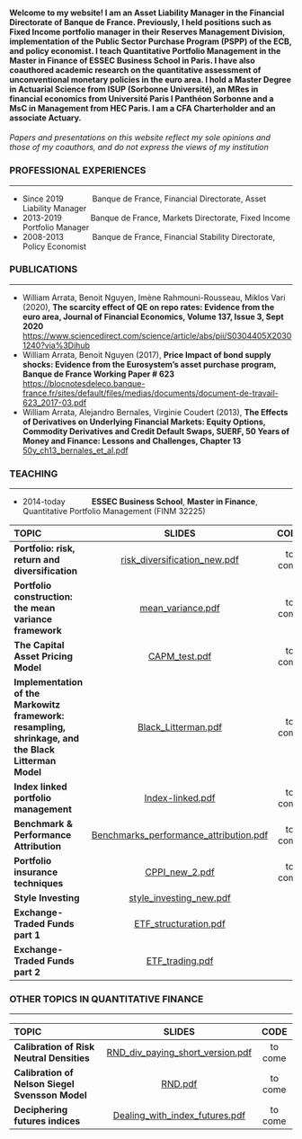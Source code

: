 #### Welcome to my website! I am an Asset Liability Manager in the Financial Directorate of Banque de France. Previously, I held positions such as Fixed Income portfolio manager in their Reserves Management Division, implementation of the Public Sector Purchase Program (PSPP) of the ECB, and policy economist. I teach Quantitative Portfolio Management in the Master in Finance of ESSEC Business School in Paris. I have also coauthored academic research on the quantitative assessment of unconventional monetary policies in the euro area. I hold a Master Degree in Actuarial Science from ISUP (Sorbonne Université), an MRes in financial economics from Université Paris I Panthéon Sorbonne and a MsC in Management from HEC Paris. I am a CFA Charterholder and an associate Actuary.

*Papers and presentations on this website reflect my sole opinions and those of my coauthors, and do not express the views of my institution*

### **PROFESSIONAL EXPERIENCES**
___
- Since 2019 $~~~~~~~~~~~$ Banque de France, Financial Directorate, Asset Liability Manager
- 2013-2019 $~~~~~~~~~~~$ Banque de France, Markets Directorate, Fixed Income Portfolio Manager
- 2008-2013 $~~~~~~~~~~~$ Banque de France, Financial Stability Directorate, Policy Economist

### **PUBLICATIONS**
---
- William Arrata, Benoit Nguyen, Imène Rahmouni-Rousseau, Miklos Vari (2020), **The scarcity effect of QE on repo rates: Evidence from the euro area,
Journal of Financial Economics, Volume 137, Issue 3, Sept 2020**  
https://www.sciencedirect.com/science/article/abs/pii/S0304405X20301240?via%3Dihub
- William Arrata, Benoit Nguyen (2017), **Price Impact of bond supply shocks: Evidence from the
Eurosystem’s asset purchase program, Banque de France Working Paper # 623**  
https://blocnotesdeleco.banque-france.fr/sites/default/files/medias/documents/document-de-travail-623_2017-03.pdf
- William Arrata, Alejandro Bernales, Virginie Coudert (2013), **The Effects of Derivatives on Underlying Financial Markets: Equity Options, Commodity Derivatives and Credit Default Swaps, SUERF, 50 Years of Money and Finance: Lessons and Challenges, Chapter 13**
[50y_ch13_bernales_et_al.pdf](https://github.com/user-attachments/files/17090811/50y_ch13_bernales_et_al.pdf)


### **TEACHING**
***
- 2014-today $~~~~~~~~~~$ **ESSEC Business School**, **Master in Finance**, Quantitative Portfolio Management (FINM 32225)  

| **TOPIC** | **SLIDES** | **CODE**| **DATA**| **EXERCISES**|**CORRECTIONS**|
| :---        |     :---:      | :---:  |  :---:  | :---:  | :---:  |
| **Portfolio: risk, return and diversification**   |  [risk_diversification_new.pdf](https://github.com/user-attachments/files/17408440/risk_diversification_new.pdf) | to come | to come |  |  |
| **Portfolio construction: the mean variance framework**  |  [mean_variance.pdf](https://github.com/user-attachments/files/18233300/mean_variance.pdf) |  to come  | to come |   [FINM32225_exercises_1_to_13.pdf](https://github.com/user-attachments/files/18561527/FINM32225_exercises_1_to_13.pdf) |    [FINM32225_exercises_1_to_13_correction.pdf](https://github.com/user-attachments/files/18561531/FINM32225_exercises_1_to_13_correction.pdf) |
| **The Capital Asset Pricing Model**     |   [CAPM_test.pdf](https://github.com/user-attachments/files/17867897/CAPM_test.pdf)  |  to come  | to come |    [FINM31261_exercises_14_to_17.pdf](https://github.com/user-attachments/files/18561818/FINM31261_exercises_14_to_17.pdf)  |    [FINM31261_exercises_14_to_17_corrections.pdf](https://github.com/user-attachments/files/18561825/FINM31261_exercises_14_to_17_corrections.pdf) |
| **Implementation of the Markowitz framework:** <br /> **resampling, shrinkage, and the Black Litterman Model**  |   [Black_Litterman.pdf](https://github.com/WilliamArrata/WilliamArrata/files/14732077/Black_Litterman.pdf) | to come  | to come |    [FINM31261_exercises_18_to_22.pdf](https://github.com/user-attachments/files/18561834/FINM31261_exercises_18_to_22.pdf) |  [FINM31261_exercises_18_to_22_corrections.pdf](https://github.com/user-attachments/files/18561836/FINM31261_exercises_18_to_22_corrections.pdf) |
| **Index linked portfolio management**     |   [Index-linked.pdf](https://github.com/user-attachments/files/17692783/Index-linked.pdf) | to come  | to come |  | | 
| **Benchmark & Performance Attribution**  |   [Benchmarks_performance_attribution.pdf](https://github.com/user-attachments/files/18482164/Benchmarks_performance_attribution.pdf) | to come  | to come |   [FINM31261_exercises_23_to_26.pdf](https://github.com/user-attachments/files/18561847/FINM31261_exercises_23_to_26.pdf)|  [FINM31261_exercises_23_to_26_corrections.pdf](https://github.com/user-attachments/files/18561850/FINM31261_exercises_23_to_26_corrections.pdf)  | 
| **Portfolio insurance techniques**     |   [CPPI_new_2.pdf](https://github.com/user-attachments/files/17867916/CPPI_new_2.pdf)  |  to come  | to come |   [FINM31261_exercises_27_28.pdf](https://github.com/user-attachments/files/18561868/FINM31261_exercises_27_28.pdf) |  [FINM31261_exercises_27_28_corrections.pdf](https://github.com/user-attachments/files/18561872/FINM31261_exercises_27_28_corrections.pdf) | 
| **Style Investing**     |   [style_investing_new.pdf](https://github.com/user-attachments/files/18408277/style_investing_new.pdf)  |  |  |  | 
| **Exchange-Traded Funds part 1**     |   [ETF_structuration.pdf](https://github.com/user-attachments/files/18128031/ETF_structuration.pdf) |  |  |  | 
| **Exchange-Traded Funds part 2**     |   [ETF_trading.pdf](https://github.com/user-attachments/files/18128066/ETF_trading.pdf)  |   |    |     |

### **OTHER TOPICS IN QUANTITATIVE FINANCE**
***

| **TOPIC** | **SLIDES** | **CODE**|
| :---        |     :---:      | :---:  |
| **Calibration of Risk Neutral Densities** |   [RND_div_paying_short_version.pdf](https://github.com/user-attachments/files/18124931/RND_div_paying_short_version.pdf)  | to come |
| **Calibration of Nelson Siegel Svensson Model** |   [RND.pdf](https://github.com/user-attachments/files/17544779/RND.pdf) | to come |
| **Deciphering futures indices** |   [Dealing_with_index_futures.pdf](https://github.com/user-attachments/files/18218831/Dealing_with_index_futures.pdf) | to come |
